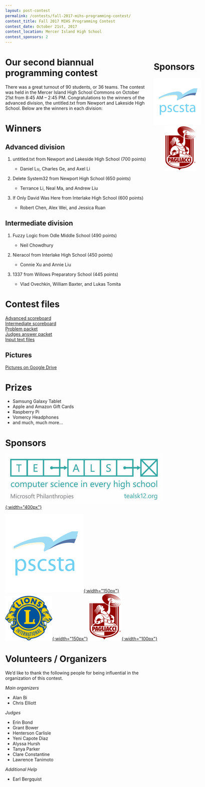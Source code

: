 ```yaml
---
layout: post-contest
permalink: /contests/fall-2017-mihs-programming-contest/
contest_title: Fall 2017 MIHS Programming Contest
contest_date: October 21st, 2017
contest_location: Mercer Island High School
contest_sponsors: 2
---
```


<div style="float: right; margin-right: -140px; margin-left: 20px; text-align: center;">
  <h1 style="text-align: left"><b>Sponsors</b></h1>
  <a href="https://pscsta.org"><img src="/assets/images/sponsor_pscsta.png" alt="PSCSTA" style="width: 150px; margin-right: 20px;"></a> <br>
  <a href="https://pagliacci.com"><img src="/assets/images/sponsor_pagliacci.jpg" alt="Pagliacci" style="width:100px;"></a>
</div> 

# Our second biannual programming contest

There was a great turnout of 90 students, or 36 teams. The contest was held in the Mercer Island High School Commons on October 21st from 8:45 AM – 2:45 PM. Congratulations to the winners of the advanced division, the untitled.txt from Newport and Lakeside High School. Below are the winners in each division:

# Winners

## Advanced division

1. untitled.txt from Newport and Lakeside High School (700 points)

    - Daniel Lu, Charles Ge, and Axel Li
2. Delete System32 from Newport High School (650 points)

    - Terrance Li, Neal Ma, and Andrew Liu
3. If Only David Was Here from Interlake High School (600 points)

    - Robert Chen, Alex Wei, and Jessica Ruan

## Intermediate division

1. Fuzzy Logic from Odle Middle School (490 points)

    - Neil Chowdhury
2. Nieracol from Interlake High School (450 points)

    - Connie Xu and Annie Liu
3. 1337 from Willows Preparatory School (445 points)

    - Vlad Ovechkin, William Baxter, and Lukas Tomita

# Contest files
<!--Not the correct links, I'll fix when I create real pdfs.-->
[Advanced scoreboard](/assets/docs/fall_2017_mihs/advanced_scoreboard.pdf)  
[Intermediate scoreboard](/assets/docs/fall_2017_mihs/intermediate_scoreboard.pdf)  
[Problem packet](/assets/docs/fall_2017_mihs/problem_set.pdf)  
[Judges answer packet](/assets/docs/fall_2017_mihs/judges_data.pdf)  
[Input text files](/assets/docs/fall_2017_mihs/inputs:outputs.zip)

## Pictures

[Pictures on Google Drive](https://drive.google.com/drive/folders/0B7XEBrpeknRgcXRjZmhhTkhrMjg)

# Prizes

- Samsung Galaxy Tablet
- Apple and Amazon Gift Cards
- Raspberry Pi
- Vomercy Headphones
- and much, much more...

# Sponsors

[![Microsoft Teals](/assets/images/sponsor_msft_teals.png){:width="400px"}](https://www.tealsk12.org/)

[![PSCSTA](/assets/images/sponsor_pscsta.png){:width="150px"}](https://pscsta.org)
[![Lions Club](/assets/images/sponsor_lions.jpg){:width="150px"}](http://mercerislandlions.org/)
[![Pagliacci Pizza](/assets/images/sponsor_pagliacci.jpg){:width="100px"}](https://www.pagliacci.com/)

# Volunteers / Organizers

We’d like to thank the following people for being influential in the organization of this contest.

_Main organizers_

- Alan Bi
- Chris Elliott

_Judges_

- Erin Bond
- Grant Bower
- Henterson Carlisle
- Yeni Capote Diaz
- Alyssa Hursh
- Tanya Parker
- Clare Constantine
- Lawrence Tanimoto

_Additional Help_

- Earl Bergquist
